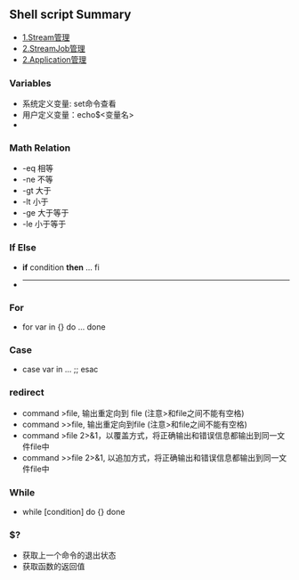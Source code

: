 ## Shell script Summary
- [1.Stream管理](#1stream管理)
- [2.StreamJob管理](#2streamjob管理)
- [2.Application管理](#2application管理)

### Variables
- 系统定义变量: set命令查看
- 用户定义变量：echo$<变量名>  
- 

### Math Relation
- -eq 相等
- -ne 不等
- -gt 大于
- -lt 小于
- -ge 大于等于
- -le 小于等于

### If Else
- **if** condition **then** ... fi
- ** ** 

### For 
- for var in {} do ... done   

### Case 
- case var in ... ;; esac   

### redirect 
- command >file, 输出重定向到 file (注意>和file之间不能有空格)
- command >>file, 输出重定向到file (注意>和file之间不能有空格) 
- command >file 2>&1，以覆盖方式，将正确输出和错误信息都输出到同一文件file中
- command >>file 2>&1, 以追加方式，将正确输出和错误信息都输出到同一文件file中 

### While 
- while [condition] do {} done  

### $? 
- 获取上一个命令的退出状态
- 获取函数的返回值

